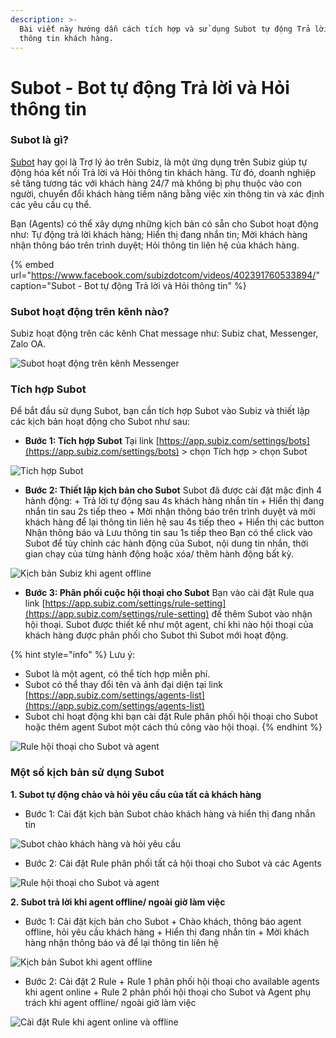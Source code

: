 ```yaml
---
description: >-
  Bài viết này hướng dẫn cách tích hợp và sử dụng Subot tự động Trả lời và Hỏi
  thông tin khách hàng.
---
```


# Subot - Bot tự động Trả lời và Hỏi thông tin

### Subot là gì?

[Subot](https://app.subiz.com/settings/bots) hay gọi là Trợ lý ảo trên Subiz, là một ứng dụng trên Subiz giúp tự động hóa kết nối Trả lời và Hỏi thông tin khách hàng. Từ đó, doanh nghiệp sẽ tăng tương tác với khách hàng 24/7 mà không bị phụ thuộc vào con người, chuyển đổi khách hàng tiềm năng bằng việc xin thông tin và xác định các yêu cầu cụ thể.

Bạn \(Agents\) có thể xây dựng những kịch bản có sẵn cho Subot hoạt động như: Tự động trả lời khách hàng; Hiển thị đang nhắn tin; Mời khách hàng nhận thông báo trên trình duyệt; Hỏi thông tin liên hệ của khách hàng.

{% embed url="https://www.facebook.com/subizdotcom/videos/402391760533894/" caption="Subot - Bot tự động Trả lời và Hỏi thông tin" %}

### Subot hoạt động trên kênh nào?

Subiz hoạt động trên các kênh Chat message như: Subiz chat, Messenger, Zalo OA.

![Subot ho&#x1EA1;t &#x111;&#x1ED9;ng tr&#xEA;n k&#xEA;nh Messenger](../../.gitbook/assets/subot-tren-messenger.png)

### Tích hợp Subot

Để bắt đầu sử dụng Subot, bạn cần tích hợp Subot vào Subiz và thiết lập các kịch bản hoạt động cho Subot như sau:

* **Bước 1: Tích hợp Subot**  Tại link [https://app.subiz.com/settings/bots](https://app.subiz.com/settings/bots) &gt; chọn Tích hợp &gt; chọn Subot

![T&#xED;ch h&#x1EE3;p Subot](../../.gitbook/assets/bot.gif)

* **Bước 2: Thiết lập kịch bản cho Subot** Subot đã được cài đặt mặc định 4 hành động: + Trả lời tự động sau 4s khách hàng nhắn tin + Hiển thị đang nhắn tin sau 2s tiếp theo + Mời nhận thông báo trên trình duyệt và mời khách hàng để lại thông tin liên hệ sau 4s tiếp theo + Hiển thị các button Nhận thông báo và Lưu thông tin sau 1s tiếp theo  Bạn có thể click vào Subot để tùy chỉnh các hành động của Subot, nội dung tin nhắn, thời gian chạy của từng hành động hoặc xóa/ thêm hành động bất kỳ.

![K&#x1ECB;ch b&#x1EA3;n Subiz khi agent offline](../../.gitbook/assets/screen-shot-2019-02-11-at-2.14.46-pm.png)

* **Bước 3: Phân phối cuộc hội thoại cho Subot** Bạn vào cài đặt Rule qua link [https://app.subiz.com/settings/rule-setting](https://app.subiz.com/settings/rule-setting) để thêm Subot vào nhận hội thoại. Subot được thiết kế như một agent, chỉ khi nào hội thoại của khách hàng được phân phối cho Subot thì Subot mới hoạt động.

{% hint style="info" %}
Lưu ý:   
+ Subot là một agent, có thể tích hợp miễn phí.  
+ Subot có thể thay đổi tên và ảnh đại diện tại link [https://app.subiz.com/settings/agents-list](https://app.subiz.com/settings/agents-list)   
+ Subot chỉ hoạt động khi bạn cài đặt Rule phân phối hội thoại cho Subot hoặc thêm agent Subot một cách thủ công vào hội thoại.
{% endhint %}

![Rule h&#x1ED9;i tho&#x1EA1;i cho Subot v&#xE0; agent](../../.gitbook/assets/screen-shot-2019-02-11-at-2.39.23-pm%20%281%29.png)

### Một số kịch bản sử dụng Subot

**1. Subot tự động chào và hỏi yêu cầu của tất cả khách hàng**

* Bước 1: Cài đặt kịch bản Subot chào khách hàng và hiển thị đang nhắn tin

![Subot ch&#xE0;o kh&#xE1;ch h&#xE0;ng v&#xE0; h&#x1ECF;i y&#xEA;u c&#x1EA7;u](../../.gitbook/assets/screen-shot-2019-02-11-at-2.38.05-pm.png)

* Bước 2: Cài đặt Rule phân phối tất cả hội thoại cho Subot và các Agents

![Rule h&#x1ED9;i tho&#x1EA1;i cho Subot v&#xE0; agent](../../.gitbook/assets/screen-shot-2019-02-11-at-2.39.23-pm.png)

**2. Subot trả lời khi agent offline/ ngoài giờ làm việc**

* Bước 1: Cài đặt kịch bản cho Subot + Chào khách, thông báo agent offline, hỏi yêu cầu khách hàng + Hiển thị đang nhắn tin + Mời khách hàng nhận thông báo và để lại thông tin liên hệ

![K&#x1ECB;ch b&#x1EA3;n Subot khi agent offline](../../.gitbook/assets/screen-shot-2019-02-11-at-2.14.46-pm.png)

* Bước 2: Cài đặt 2 Rule + Rule 1 phân phối hội thoại cho available agents khi agent online + Rule 2 phân phối hội thoại cho Subot và Agent phụ trách khi agent offline/ ngoài giờ làm việc

![C&#xE0;i &#x111;&#x1EB7;t Rule khi agent online v&#xE0; offline](../../.gitbook/assets/rule.gif)



